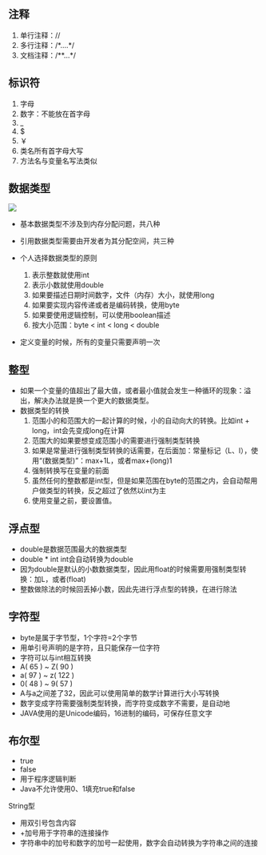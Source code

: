 ## 注释

1. 单行注释：//
2. 多行注释：/\*….\*/
3. 文档注释：/\*\*…\*/

## 标识符

1. 字母
2. 数字：不能放在首字母
3. _
4. $
5. ￥
6. 类名所有首字母大写
7. 方法名与变量名写法类似

## 数据类型

![](/Users/mengxiangdong/Desktop/MarkDown/JAVA/images/Java的数据类型.png)

- 基本数据类型不涉及到内存分配问题，共八种
- 引用数据类型需要由开发者为其分配空间，共三种
- 个人选择数据类型的原则
  1. 表示整数就使用int
  2. 表示小数就使用double
  3. 如果要描述日期时间数字，文件（内存）大小，就使用long
  4. 如果要实现内容传递或者是编码转换，使用byte
  5. 如果要使用逻辑控制，可以使用boolean描述
  6. 按大小范围：byte < int < long < double

- 定义变量的时候，所有的变量只需要声明一次

## 整型

- 如果一个变量的值超出了最大值，或者最小值就会发生一种循环的现象：溢出，解决办法就是换一个更大的数据类型。
- 数据类型的转换
  1. 范围小的和范围大的一起计算的时候，小的自动向大的转换。比如int + long，int会先变成long在计算
  2. 范围大的如果要想变成范围小的需要进行强制类型转换
  3. 如果是常量进行强制类型转换的话需要，在后面加：常量标记（L、l），使用“(数据类型)”：max+1L，或者max+(long)1
  4. 强制转换写在变量的前面
  5. 虽然任何的整数都是int型，但是如果范围在byte的范围之内，会自动帮用户做类型的转换，反之超过了依然以int为主
  6. 使用变量之前，要设置值。

## 浮点型

- double是数据范围最大的数据类型
- double * int int会自动转换为double
- 因为double是默认的小数数据类型，因此用float的时候需要用强制类型转换：加L，或者(float)
- 整数做除法的时候回丢掉小数，因此先进行浮点型的转换，在进行除法

## 字符型

- byte是属于字节型，1个字符=2个字节
- 用单引号声明的是字符，且只能保存一位字符
- 字符可以与int相互转换
- A( 65 ) ~ Z( 90 )
- a( 97 ) ~ z( 122 )
- 0( 48 ) ~ 9( 57 )
- A与a之间差了32，因此可以使用简单的数学计算进行大小写转换
- 数字变成字符需要强制类型转换，而字符变成数字不需要，是自动地
- JAVA使用的是Unicode编码，16进制的编码，可保存任意文字

## 布尔型

- true
- false
- 用于程序逻辑判断
- Java不允许使用0、1填充true和false

String型

- 用双引号包含内容
- +加号用于字符串的连接操作
- 字符串中的加号和数字的加号一起使用，数字会自动转换为字符串之间的连接


